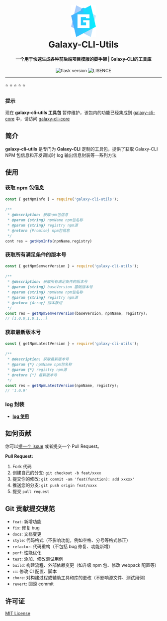 <h1 align="center">
  <img src="https://raw.githubusercontent.com/sankeyangshu/sankeyangshu/master/image/logo-bai.png" width="80"/>
  <br>
  Galaxy-CLI-Utils
</h1>
<h4 align="center">一个用于快速生成各种前后端项目模版的脚手架 | Galaxy-CLI的工具库</h4>

<p align="center">
  <img src="https://img.shields.io/badge/Node-16.0.0-green" alt="flask version" data-canonical-src="https://img.shields.io/badge/Node-16.0.0-green" style="max-width:100%;">
  <img src="https://img.shields.io/badge/license-MIT-lightgrey" alt="LISENCE" data-canonical-src="https://img.shields.io/badge/license-MIT-lightgrey" style="max-width:100%;">
</p>

---

:star: :star: :star: :star: :star:

### 提示

现在 **galaxy-cli-utils 工具包** 暂停维护，该包内的功能已经集成到 [galaxy-cli-core](../core/README.md) 中，请访问 [galaxy-cli-core](../core/README.md)

## 简介

**galaxy-cli-utils** 是专门为 **Galaxy-CLI** 定制的工具包，提供了获取 Galaxy-CLI NPM 包信息和开发调试时 log 输出信息封装等一系列方法

## 使用

### 获取 npm 包信息

```javascript
const { getNpmInfo } = require('galaxy-cli-utils');

/**
 * @description: 获取npm包信息
 * @param {string} npmName npm包名称
 * @param {string} registry npm源
 * @return {Promise} npm包信息
 */
cont res = getNpmInfo(npmName,registry)
```

### 获取所有满足条件的版本号

```javascript
const { getNpmSemverVersion } = require('galaxy-cli-utils');

/**
 * @description: 获取所有满足条件的版本号
 * @param {string} baseVersion 基础版本号
 * @param {string} npmName npm包名称
 * @param {string} registry npm源
 * @return {Array} 版本数组
 */
const res = getNpmSemverVersion(baseVersion, npmName, registry);
// [1.0.0,1.0.1...]
```

### 获取最新版本号

```javascript
const { getNpmLatestVersion } = require('galaxy-cli-utils');

/**
 * @description: 获取最新版本号
 * @param {*} npmName npm包名称
 * @param {*} registry npm源
 * @return {*} 最新版本号
 */
const res = getNpmLatestVersion(npmName, registry);
// '1.0.9'
```

### log 封装

- [**log 使用**](./lib/utils/log.js)

## 如何贡献

你可以[提一个 issue](https://github.com/sankeyangshu/galaxy-cli/issues) 或者提交一个 Pull Request。

**Pull Request:**

1. Fork 代码
2. 创建自己的分支: `git checkout -b feat/xxxx`
3. 提交你的修改: `git commit -am 'feat(function): add xxxxx'`
4. 推送您的分支: `git push origin feat/xxxx`
5. 提交 `pull request`

## Git 贡献提交规范

- `feat`: 新增功能
- `fix`: 修复 bug
- `docs`: 文档变更
- `style`: 代码格式（不影响功能，例如空格、分号等格式修正）
- `refactor`: 代码重构（不包括 bug 修复、功能新增）
- `perf`: 性能优化
- `test`: 添加、修改测试用例
- `build`: 构建流程、外部依赖变更（如升级 npm 包、修改 webpack 配置等）
- `ci`: 修改 CI 配置、脚本
- `chore`: 对构建过程或辅助工具和库的更改（不影响源文件、测试用例）
- `revert`: 回滚 commit

## 许可证

[MIT License](https://github.com/sankeyangshu/galaxy-cli/blob/master/LICENSE)
